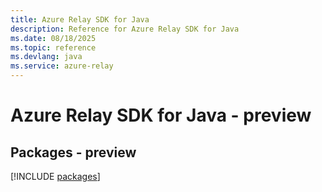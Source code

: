 ```yaml
---
title: Azure Relay SDK for Java
description: Reference for Azure Relay SDK for Java
ms.date: 08/18/2025
ms.topic: reference
ms.devlang: java
ms.service: azure-relay
---
```

# Azure Relay SDK for Java - preview
## Packages - preview
[!INCLUDE [packages](relay-index.md)]